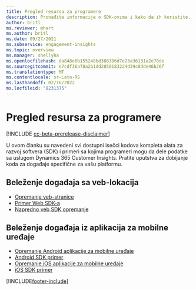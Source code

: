 ```yaml
---
title: Pregled resursa za programere
description: Pronađite informacije o SDK-ovima i kako da ih koristite.
author: britl
ms.reviewer: mhart
ms.author: britl
ms.date: 09/27/2021
ms.subservice: engagement-insights
ms.topic: overview
ms.manager: shellyha
ms.openlocfilehash: da848e6b155248bd308386d7e23a36131a2e78de
ms.sourcegitcommit: e7cdf36a78a2b1dd2850183224d39c8dde46b26f
ms.translationtype: MT
ms.contentlocale: sr-Latn-RS
ms.lasthandoff: 02/16/2022
ms.locfileid: "8231375"
---
```

# <a name="developer-resources-overview"></a>Pregled resursa za programere

[!INCLUDE [cc-beta-prerelease-disclaimer](includes/cc-beta-prerelease-disclaimer.md)]

U ovom članku su navedeni svi dostupni isečci kodova kompleta alata za razvoj softvera (SDK) i primeri sa kojima programeri mogu da dele podatke sa uslugom Dynamics 365 Customer Insights. Pratite uputstva za dobijanje koda za događaje specifične za vašu platformu.

## <a name="capture-events-from-websites"></a>Beleženje događaja sa veb-lokacija

- [Opremanje veb-stranice](instrument-website.md)
- [Primer Web SDK-a](websdk-sample.md)
- [Napredno veb SDK opremanje](advanced-SDK-implementation.md)

## <a name="capture-events-from-mobile-apps"></a>Beleženje događaja iz aplikacija za mobilne uređaje

- [Opremanje Android aplikacije za mobilne uređaje](get-started-android.md)
- [Android SDK primer](androidsdk-sample.md)
- [Opremanje iOS aplikacije za mobilne uređaje](get-started-ios.md)
- [iOS SDK primer](iossdk-sample.md)

[!INCLUDE[footer-include](../includes/footer-banner.md)]
